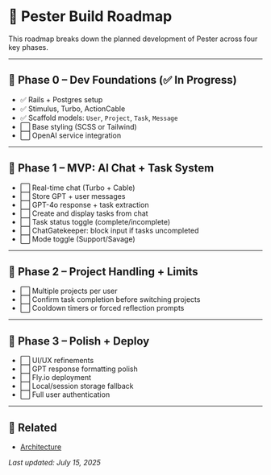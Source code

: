 # 🚧 Pester Build Roadmap

This roadmap breaks down the planned development of Pester across four key phases.

---

## 🔹 Phase 0 – Dev Foundations (✅ In Progress)

- ✅ Rails + Postgres setup
- ✅ Stimulus, Turbo, ActionCable
- ✅ Scaffold models: `User`, `Project`, `Task`, `Message`
- ⬜ Base styling (SCSS or Tailwind)
- ⬜ OpenAI service integration

---

## 🔹 Phase 1 – MVP: AI Chat + Task System

- ⬜ Real-time chat (Turbo + Cable)
- ⬜ Store GPT + user messages
- ⬜ GPT-4o response + task extraction
- ⬜ Create and display tasks from chat
- ⬜ Task status toggle (complete/incomplete)
- ⬜ ChatGatekeeper: block input if tasks uncompleted
- ⬜ Mode toggle (Support/Savage)

---

## 🔹 Phase 2 – Project Handling + Limits

- ⬜ Multiple projects per user
- ⬜ Confirm task completion before switching projects
- ⬜ Cooldown timers or forced reflection prompts

---

## 🔹 Phase 3 – Polish + Deploy

- ⬜ UI/UX refinements
- ⬜ GPT response formatting polish
- ⬜ Fly.io deployment
- ⬜ Local/session storage fallback
- ⬜ Full user authentication

---

## 🔗 Related

- [Architecture](./architecture.md)

_Last updated: July 15, 2025_
